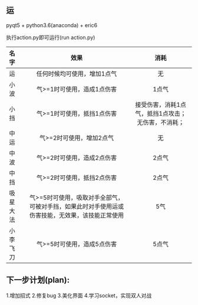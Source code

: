 ## 运

pyqt5 + python3.6(anaconda) + eric6  

执行action.py即可运行(run action.py)

| 名字  | 效果    |  消耗  |  
| :--------    | :-----:  | :----: |
| 运 | 任何时候均可使用，增加1点气 |   无    | 
|小波|气>=1时可使用，造成1点伤害| 1点气|
|小挡|气>=1时可使用，抵挡1点伤害|接受伤害，消耗1点气，抵挡1点攻击；无伤害，不消耗；|
|中运|气>=2时可使用，增加2点气 | 无 |
|中波|气>=2时可使用，造成2点伤害|2点气|
|中挡|气>=2时可使用，抵挡2点伤害|2点气|
|吸星大法|气>=5时可使用，吸取对手全部气，可被对手挡，如果此时对手使用运或伤害技能，无效果，该技能正常使用|5气|
|小李飞刀|气>=5时可使用，造成5点伤害 |5点气 |

## 下一步计划(plan):
1.增加招式
2.修复bug
3.美化界面
4.学习socket，实现双人对战

